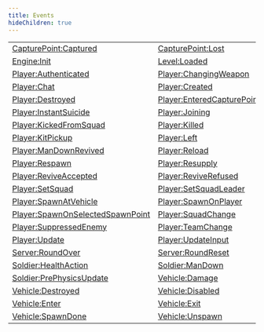 ```yaml
---
title: Events
hideChildren: true
---
```


|   |   |
| --- | --- |
| [CapturePoint:Captured](/vext/ref/server/event/capturepoint_captured) | [CapturePoint:Lost](/vext/ref/server/event/capturepoint_lost) |
| [Engine:Init](/vext/ref/server/event/engine_init) | [Level:Loaded](/vext/ref/server/event/level_loaded) |
| [Player:Authenticated](/vext/ref/server/event/player_authenticated) | [Player:ChangingWeapon](/vext/ref/server/event/player_changingweapon) |
| [Player:Chat](/vext/ref/server/event/player_chat) | [Player:Created](/vext/ref/server/event/player_created) |
| [Player:Destroyed](/vext/ref/server/event/player_destroyed) | [Player:EnteredCapturePoint](/vext/ref/server/event/player_enteredcapturepoint) |
| [Player:InstantSuicide](/vext/ref/server/event/player_instantsuicide) | [Player:Joining](/vext/ref/server/event/player_joining) |
| [Player:KickedFromSquad](/vext/ref/server/event/player_kickedfromsquad) | [Player:Killed](/vext/ref/server/event/player_killed) |
| [Player:KitPickup](/vext/ref/server/event/player_kitpickup) | [Player:Left](/vext/ref/server/event/player_left) |
| [Player:ManDownRevived](/vext/ref/server/event/player_mandownrevived) | [Player:Reload](/vext/ref/server/event/player_reload) |
| [Player:Respawn](/vext/ref/server/event/player_respawn) | [Player:Resupply](/vext/ref/server/event/player_resupply) |
| [Player:ReviveAccepted](/vext/ref/server/event/player_reviveaccepted) | [Player:ReviveRefused](/vext/ref/server/event/player_reviverefused) |
| [Player:SetSquad](/vext/ref/server/event/player_setsquad) | [Player:SetSquadLeader](/vext/ref/server/event/player_setsquadleader) |
| [Player:SpawnAtVehicle](/vext/ref/server/event/player_spawnatvehicle) | [Player:SpawnOnPlayer](/vext/ref/server/event/player_spawnonplayer) |
| [Player:SpawnOnSelectedSpawnPoint](/vext/ref/server/event/player_spawnonselectedspawnpoint) | [Player:SquadChange](/vext/ref/server/event/player_squadchange) |
| [Player:SuppressedEnemy](/vext/ref/server/event/player_suppressedenemy) | [Player:TeamChange](/vext/ref/server/event/player_teamchange) |
| [Player:Update](/vext/ref/server/event/player_update) | [Player:UpdateInput](/vext/ref/server/event/player_updateinput) |
| [Server:RoundOver](/vext/ref/server/event/server_roundover) | [Server:RoundReset](/vext/ref/server/event/server_roundreset) |
| [Soldier:HealthAction](/vext/ref/server/event/soldier_healthaction) | [Soldier:ManDown](/vext/ref/server/event/soldier_mandown) |
| [Soldier:PrePhysicsUpdate](/vext/ref/server/event/soldier_prephysicsupdate) | [Vehicle:Damage](/vext/ref/server/event/vehicle_damage) |
| [Vehicle:Destroyed](/vext/ref/server/event/vehicle_destroyed) | [Vehicle:Disabled](/vext/ref/server/event/vehicle_disabled) |
| [Vehicle:Enter](/vext/ref/server/event/vehicle_enter) | [Vehicle:Exit](/vext/ref/server/event/vehicle_exit) |
| [Vehicle:SpawnDone](/vext/ref/server/event/vehicle_spawndone) | [Vehicle:Unspawn](/vext/ref/server/event/vehicle_unspawn) |

